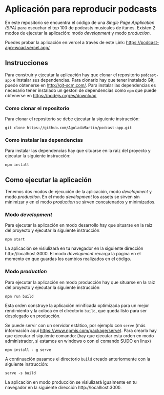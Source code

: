 # Aplicación para reproducir podcasts

En este repositorio se encuentra el código de una _Single Page Application (SPA)_ para escuchar el top 100 de podcasts musicales de itunes. Existen 2 modos de ejecutar la aplicación: modo _development_ y modo _production_.

Puedes probar la aplicación en vercel a través de este Link:
https://podcast-app-woad.vercel.app/

## Instrucciones

Para construir y ejecutar la aplicación hay que clonar el repositorio `podcast-app` e instalar sus dependencias. Para clonarlo hay que tener instalado Git, puede obtenerse en http://git-scm.com/. Para instalar las dependencias es necesario tener instalado un gestori de dependencias como `npm` que puede obtenerse en https://nodejs.org/es/download

### Como clonar el repositorio

Para clonar el repositorio se debe ejecutar la siguiente instrucción:

```
git clone https://github.com/AgoladaMartin/podcast-app.git
```

### Como instalar las dependencias

Para instalar las dependencias hay que situarse en la raiz del proyecto y ejecutar la siguiente instrucción:

```
npm install
```

## Como ejecutar la aplicación

Tenemos dos modos de ejecución de la aplicación, modo _development_ y modo _production_. En el modo _development_ los assets se sirven sin minimizar y en el modo _production_ se sirven concatenados y minimizados.

### Modo _development_

Para ejecutar la aplicación en modo desarrollo hay que situarse en la raiz del proyecto y ejecutar la siguiente instrucción:

```
npm start
```

La aplicación se visiulizará en tu navegador en la siguiente dirección http://localhost:3000. El modo _development_ recarga la página en el momento en que guardas los cambios realizados en el código.

### Modo _production_

Para ejecutar la aplicación en modo producción hay que situarse en la raiz del proyecto y ejecutar la siguiente instrucción:

```
npm run build
```

Esta orden construye la aplicación minificada optimizada para un mejor rendimiento y la coloca en el directorio `build`, que queda listo para ser desplegado en producción.

Se puede servir con un servidor estático, por ejemplo con `serve` (más información aqui https://www.npmjs.com/package/serve).
Para crearlo hay que ejecutar el siguiente comando: (hay que ejecutar esta orden en modo administrador, si estamos en windows o con el comando SUDO en linux)

```
npm install - g serve
```

A continuación pasamos el directorio `build` creado anteriormente con la siguiente instrucción:

```
serve -s build
```

La aplicación en modo producción se visiulizará igualmente en tu navegador en la siguiente dirección http://localhost:3000.
